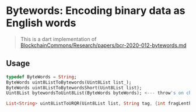 # Bytewords: Encoding binary data as English words

> This is a dart implementation of [BlockchainCommons/Research/papers/bcr-2020-012-bytewords.md](https://github.com/BlockchainCommons/Research/blob/master/papers/bcr-2020-012-bytewords.md)

## Usage

```dart
typedef ByteWords = String;
ByteWords uint8ListToBytewords(Uint8List list_);
ByteWords uint8ListToBytewordsShort(Uint8List list);
Uint8List bytewordsToUint8List(ByteWords byteWords); <--- throw's on checksum mismatch'

List<String> uint8ListToURQR(Uint8List list, String tag, {int fragLenth = 130}); <--- 'ur:${tag}/1-2/lpad....ediao'
```